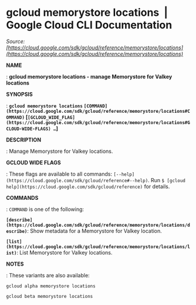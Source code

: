 # gcloud memorystore locations  |  Google Cloud CLI Documentation

*Source: [https://cloud.google.com/sdk/gcloud/reference/memorystore/locations](https://cloud.google.com/sdk/gcloud/reference/memorystore/locations)*

**NAME**

: **gcloud memorystore locations - manage Memorystore for Valkey locations**

**SYNOPSIS**

: **`gcloud memorystore locations` `[COMMAND](https://cloud.google.com/sdk/gcloud/reference/memorystore/locations#COMMAND)` [`[GCLOUD_WIDE_FLAG](https://cloud.google.com/sdk/gcloud/reference/memorystore/locations#GCLOUD-WIDE-FLAGS) …`]**

**DESCRIPTION**

: Manage Memorystore for Valkey locations.

**GCLOUD WIDE FLAGS**

: These flags are available to all commands: `[--help](https://cloud.google.com/sdk/gcloud/reference#--help)`.
Run `$ [gcloud help](https://cloud.google.com/sdk/gcloud/reference)` for details.

**COMMANDS**

: ``COMMAND`` is one of the following:

**`[describe](https://cloud.google.com/sdk/gcloud/reference/memorystore/locations/describe)`**:
Show metadata for a Memorystore for Valkey location.

**`[list](https://cloud.google.com/sdk/gcloud/reference/memorystore/locations/list)`**:
List Memorystore for Valkey locations.

**NOTES**

: These variants are also available:

```
gcloud alpha memorystore locations
```

```
gcloud beta memorystore locations
```